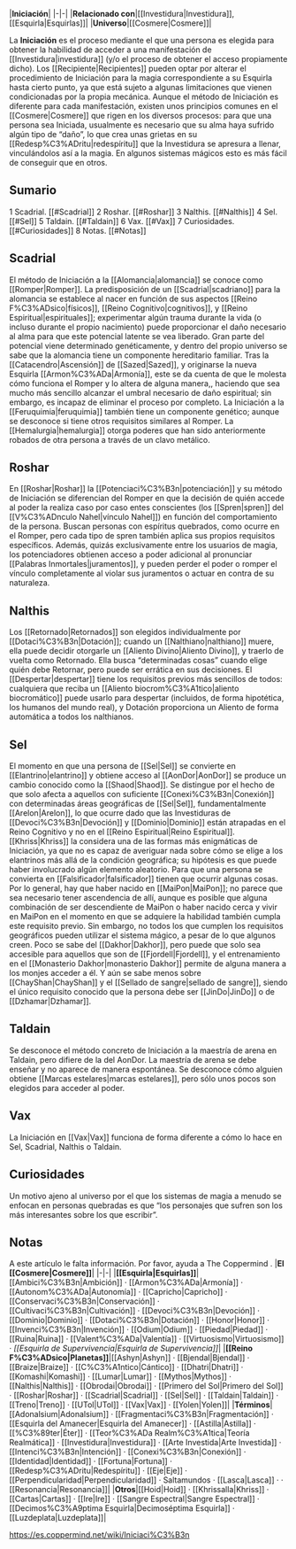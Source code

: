 

|**Iniciación**|
|-|-|
|**Relacionado con**|[[Investidura\|Investidura]], [[Esquirla\|Esquirlas]]|
|**Universo**|[[Cosmere\|Cosmere]]|

La **Iniciación** es el proceso mediante el que una persona es elegida para obtener la habilidad de acceder a una manifestación de [[Investidura\|investidura]] (y/o el proceso de obtener el acceso propiamente dicho). Los [[Recipiente\|Recipientes]] pueden optar por alterar el procedimiento de Iniciación para la magia correspondiente a su Esquirla hasta cierto punto, ya que está sujeto a algunas limitaciones que vienen condicionadas por la propia mecánica. Aunque el método de Iniciación es diferente para cada manifestación, existen unos principios comunes en el [[Cosmere\|Cosmere]] que rigen en los diversos procesos: para que una persona sea Iniciada, usualmente es necesario que su alma haya sufrido algún tipo de “daño”, lo que crea unas grietas en su [[Redesp%C3%ADritu\|redespíritu]] que la Investidura se apresura a llenar, vinculándolos así a la magia. En algunos sistemas mágicos esto es más fácil de conseguir que en otros.

## Sumario

1 Scadrial. [[#Scadrial]] 
2 Roshar. [[#Roshar]] 
3 Nalthis. [[#Nalthis]] 
4 Sel. [[#Sel]] 
5 Taldain. [[#Taldain]] 
6 Vax. [[#Vax]] 
7 Curiosidades. [[#Curiosidades]] 
8 Notas. [[#Notas]] 


## Scadrial
El método de Iniciación a la [[Alomancia\|alomancia]] se conoce como [[Romper\|Romper]]. La predisposición de un [[Scadrial\|scadriano]] para la alomancia se establece al nacer en función de sus aspectos [[Reino F%C3%ADsico\|físicos]], [[Reino Cognitivo\|cognitivos]], y [[Reino Espiritual\|espirituales]]; experimentar algún trauma durante la vida (o incluso durante el propio nacimiento) puede proporcionar el daño necesario al alma para que este potencial latente se vea liberado. Gran parte del potencial viene determinado genéticamente, y dentro del propio universo se sabe que la alomancia tiene un componente hereditario familiar.
Tras la [[Catacendro\|Ascensión]] de [[Sazed\|Sazed]], y originarse la nueva Esquirla [[Armon%C3%ADa\|Armonía]], este se da cuenta de que le molesta cómo funciona el Romper y lo altera de alguna manera,, haciendo que sea mucho más sencillo alcanzar el umbral necesario de daño espiritual; sin embargo, es incapaz de eliminar el proceso por completo.
La Iniciación a la [[Feruquimia\|feruquimia]] también tiene un componente genético; aunque se desconoce si tiene otros requisitos similares al Romper.
La [[Hemalurgia\|hemalurgia]] otorga poderes que han sido anteriormente robados de otra persona a través de un clavo metálico.

## Roshar
En [[Roshar\|Roshar]] la [[Potenciaci%C3%B3n\|potenciación]] y su método de Iniciación se diferencian del Romper en que la decisión de quién accede al poder la realiza caso por caso entes conscientes (los [[Spren\|spren]] del [[V%C3%ADnculo Nahel\|vínculo Nahel]]) en función del comportamiento de la persona. Buscan personas con espíritus quebrados, como ocurre en el Romper, pero cada tipo de spren también aplica sus propios requisitos específicos. Además, quizás exclusivamente entre los usuarios de magia, los potenciadores obtienen acceso a poder adicional al pronunciar [[Palabras Inmortales\|juramentos]], y pueden perder el poder o romper el vínculo completamente al violar sus juramentos o actuar en contra de su naturaleza.

## Nalthis
Los [[Retornado\|Retornados]] son elegidos individualmente por [[Dotaci%C3%B3n\|Dotación]]; cuando un [[Nalthiano\|nalthiano]] muere, ella puede decidir otorgarle un [[Aliento Divino\|Aliento Divino]], y traerlo de vuelta como Retornado. Ella busca “determinadas cosas” cuando elige quién debe Retornar, pero puede ser errática en sus decisiones.
El [[Despertar\|despertar]] tiene los requisitos previos más sencillos de todos: cualquiera que reciba un [[Aliento biocrom%C3%A1tico\|aliento biocromático]] puede usarlo para despertar (incluidos, de forma hipotética, los humanos del mundo real), y Dotación proporciona un Aliento de forma automática a todos los nalthianos.

## Sel
El momento en que una persona de [[Sel\|Sel]] se convierte en [[Elantrino\|elantrino]] y obtiene acceso al [[AonDor\|AonDor]] se produce un cambio conocido como la [[Shaod\|Shaod]]. Se distingue por el hecho de que solo afecta a aquellos con suficiente [[Conexi%C3%B3n\|Conexión]] con determinadas áreas geográficas de [[Sel\|Sel]], fundamentalmente [[Arelon\|Arelon]], lo que ocurre dado que las Investiduras de [[Devoci%C3%B3n\|Devoción]] y [[Dominio\|Dominio]] están atrapadas en el Reino Cognitivo y no en el [[Reino Espiritual\|Reino Espiritual]]. [[Khriss\|Khriss]] la considera una de las formas más enigmáticas de Iniciación, ya que no es capaz de averiguar nada sobre cómo se elige a los elantrinos más allá de la condición geográfica; su hipótesis es que puede haber involucrado algún elemento aleatorio.
Para que una persona se convierta en [[Falsificador\|falsificador]] tienen que ocurrir algunas cosas. Por lo general, hay que haber nacido en [[MaiPon\|MaiPon]];  no parece que sea necesario tener ascendencia de allí, aunque es posible que alguna combinación de ser descendiente de MaiPon o haber nacido cerca y vivir en MaiPon en el momento en que se adquiere la habilidad también cumpla este requisito previo. Sin embargo, no todos los que cumplen los requisitos geográficos pueden utilizar el sistema mágico, a pesar de lo que algunos creen.
Poco se sabe del [[Dakhor\|Dakhor]], pero puede que solo sea accesible para aquellos que son de [[Fjordell\|Fjordell]], y el entrenamiento en el [[Monasterio Dakhor\|monasterio Dakhor]] permite de alguna manera a los monjes acceder a él.
Y aún se sabe menos sobre [[ChayShan\|ChayShan]] y el [[Sellado de sangre\|sellado de sangre]], siendo el único requisito conocido que la persona debe ser [[JinDo\|JinDo]] o de [[Dzhamar\|Dzhamar]].

## Taldain
Se desconoce el método concreto de Iniciación a la maestría de arena en Taldain, pero difiere de la del AonDor. La maestría de arena se debe enseñar y no aparece de manera espontánea.
Se desconoce cómo alguien obtiene [[Marcas estelares\|marcas estelares]], pero sólo unos pocos son elegidos para acceder al poder.

## Vax
La Iniciación en [[Vax\|Vax]] funciona de forma diferente a cómo lo hace en Sel, Scadrial, Nalthis o Taldain.

## Curiosidades
Un motivo ajeno al universo por el que los sistemas de magia a menudo se enfocan en personas quebradas es que “los personajes que sufren son los más interesantes sobre los que escribir”.
## Notas

A este artículo le falta información. Por favor, ayuda a The Coppermind .
|**El [[Cosmere\|Cosmere]]**|
|-|-|
|**[[Esquirla\|Esquirlas]]**|[[Ambici%C3%B3n\|Ambición]] · [[Armon%C3%ADa\|Armonía]] · [[Autonom%C3%ADa\|Autonomía]] · [[Capricho\|Capricho]] · [[Conservaci%C3%B3n\|Conservación]] · [[Cultivaci%C3%B3n\|Cultivación]] · [[Devoci%C3%B3n\|Devoción]] · [[Dominio\|Dominio]] · [[Dotaci%C3%B3n\|Dotación]] · [[Honor\|Honor]] · [[Invenci%C3%B3n\|Invención]] · [[Odium\|Odium]] · [[Piedad\|Piedad]] · [[Ruina\|Ruina]] · [[Valent%C3%ADa\|Valentía]] · [[Virtuosismo\|Virtuosismo]] · *[[Esquirla de Supervivencia\|Esquirla de Supervivencia]]*|
|**[[Reino F%C3%ADsico\|Planetas]]**|[[Ashyn\|Ashyn]] · [[Bjendal\|Bjendal]] · [[Braize\|Braize]] · [[C%C3%A1ntico\|Cántico]] · [[Dhatri\|Dhatri]] · [[Komashi\|Komashi]] · [[Lumar\|Lumar]] · [[Mythos\|Mythos]] · [[Nalthis\|Nalthis]] · [[Obrodai\|Obrodai]] · [[Primero del Sol\|Primero del Sol]] · [[Roshar\|Roshar]] · [[Scadrial\|Scadrial]] · [[Sel\|Sel]] · [[Taldain\|Taldain]] · [[Treno\|Treno]] · [[UTol\|UTol]] · [[Vax\|Vax]] · [[Yolen\|Yolen]]|
|**Términos**|[[Adonalsium\|Adonalsium]] · [[Fragmentaci%C3%B3n\|Fragmentación]] · [[Esquirla del Amanecer\|Esquirla del Amanecer]] · [[Astilla\|Astilla]] · [[%C3%89ter\|Éter]] · [[Teor%C3%ADa Realm%C3%A1tica\|Teoría Realmática]] · [[Investidura\|Investidura]] · [[Arte Investida\|Arte Investida]] · [[Intenci%C3%B3n\|Intención]] · [[Conexi%C3%B3n\|Conexión]] · [[Identidad\|Identidad]] · [[Fortuna\|Fortuna]] · [[Redesp%C3%ADritu\|Redespíritu]] · [[Eje\|Eje]] · [[Perpendicularidad\|Perpendicularidad]] · Saltamundos · [[Lasca\|Lasca]] ·  · [[Resonancia\|Resonancia]]|
|**Otros**|[[Hoid\|Hoid]] · [[Khrissalla\|Khriss]] · [[Cartas\|Cartas]] · [[Ire\|Ire]] · [[Sangre Espectral\|Sangre Espectral]] · [[Decimos%C3%A9ptima Esquirla\|Decimoséptima Esquirla]] · [[Luzdeplata\|Luzdeplata]]|



https://es.coppermind.net/wiki/Iniciaci%C3%B3n